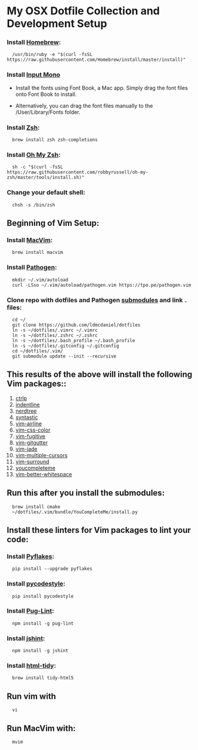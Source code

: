 # My OSX Dotfile Collection and Development Setup

### Install [Homebrew](https://brew.sh/):
```
  /usr/bin/ruby -e "$(curl -fsSL https://raw.githubusercontent.com/Homebrew/install/master/install)"
```

### Install [Input Mono](http://input.fontbureau.com/download/)
  * Install the fonts using Font Book, a Mac app. Simply drag the font files onto Font Book to install.

  * Alternatively, you can drag the font files manually to the /User/Library/Fonts folder.

### Install [Zsh](https://github.com/robbyrussell/oh-my-zsh/wiki/Installing-ZSH):
```
  brew install zsh zsh-completions
```

### Install [Oh My Zsh](https://github.com/robbyrussell/oh-my-zsh):
```
  sh -c "$(curl -fsSL https://raw.githubusercontent.com/robbyrussell/oh-my-zsh/master/tools/install.sh)"
```

### Change your default shell:
```
  chsh -s /bin/zsh
```
## Beginning of Vim Setup:

### Install [MacVim](https://github.com/macvim-dev/macvim):
```
  brew install macvim
```

### Install [Pathogen](https://github.com/tpope/vim-pathogen):
```
  mkdir ~/.vim/autoload 
  curl -LSso ~/.vim/autoload/pathogen.vim https://tpo.pe/pathogen.vim
```

### Clone repo with dotfiles and Pathogen [submodules](http://vimcasts.org/episodes/synchronizing-plugins-with-git-submodules-and-pathogen/) and link `.` files:
```
  cd ~/
  git clone https://github.com/ldmcdaniel/dotfiles
  ln -s ~/dotfiles/.vimrc ~/.vimrc
  ln -s ~/dotfiles/.zshrc ~/.zshrc
  ln -s ~/dotfiles/.bash_profile ~/.bash_profile
  ln -s ~/dotfiles/.gitconfig ~/.gitconfig
  cd ~/dotfiles/.vim/
  git submodule update --init --recursive
```

## This results of the above will install the following Vim packages::
1.  [ctrlp](https://github.com/kien/ctrlp.vim)
2.  [indentline](https://github.com/yggdroot/indentline)
3.  [nerdtree](https://github.com/scrooloose/nerdtree)
4.  [syntastic](https://github.com/scrooloose/syntastic)
5.  [vim-airline](https://github.com/bling/vim-airline)
6.  [vim-css-color](https://github.com/ap/vim-css-color)
7.  [vim-fugitive](https://github.com/tpope/vim-fugitive)
8.  [vim-gitgutter](https://github.com/airblade/vim-gitgutter)
9. [vim-jade](https://github.com/digitaltoad/vim-jade)
10. [vim-multiple-cursors](https://github.com/terryma/vim-multiple-cursors)
11. [vim-surround](https://github.com/tpope/vim-surround)
12. [youcompleteme](https://github.com/valloric/youcompleteme)
13. [vim-better-whitespace](https://github.com/ntpeters/vim-better-whitespace)

## Run this after you install the submodules:
```
  brew install cmake
  ~/dotfiles/.vim/bundle/YouCompleteMe/install.py
```
## Install these linters for Vim packages to lint your code:

### Install [Pyflakes](https://pypi.python.org/pypi/pyflakes):
```
  pip install --upgrade pyflakes
```

### Install [pycodestyle](https://github.com/PyCQA/pycodestyle):
```
  pip install pycodestyle
```

### Install [Pug-Lint](https://github.com/pugjs/pug-lint):
```
  npm install -g pug-lint
```

### Install [jshint](http://jshint.com/install/):
```
  npm install -g jshint
```

### Install [html-tidy](http://www.html-tidy.org/):
```
  brew install tidy-html5
```

## Run vim with 
```
  vi
```
## Run MacVim with:
```
  mvim
```

